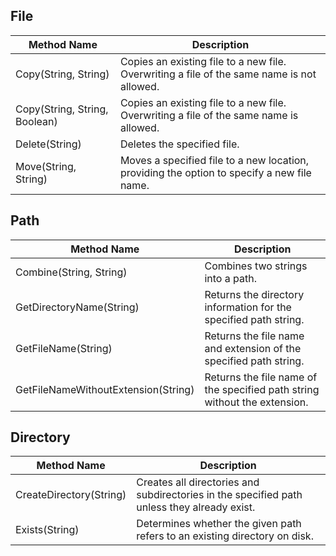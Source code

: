 ## File

| Method Name | Description |
| --- | --- |
| Copy(String, String) | Copies an existing file to a new file. Overwriting a file of the same name is not allowed. |
| Copy(String, String, Boolean) | Copies an existing file to a new file. Overwriting a file of the same name is allowed. |
| Delete(String) | Deletes the specified file. |
| Move(String, String) | Moves a specified file to a new location, providing the option to specify a new file name. |


## Path

| Method Name | Description |
| --- | --- |
| Combine(String, String) | Combines two strings into a path. |
| GetDirectoryName(String) | Returns the directory information for the specified path string. |
| GetFileName(String) | Returns the file name and extension of the specified path string. |
| GetFileNameWithoutExtension(String) | Returns the file name of the specified path string without the extension. |
<!--stackedit_data:
eyJoaXN0b3J5IjpbMzE1ODAyNDBdfQ==
-->
## Directory

| Method Name | Description |
| --- | --- |
| CreateDirectory(String) | Creates all directories and subdirectories in the specified path unless they already exist. |
| Exists(String) | Determines whether the given path refers to an existing directory on disk. |
<!--stackedit_data:
eyJoaXN0b3J5IjpbNzE2NTE1Mjk0XX0=
-->